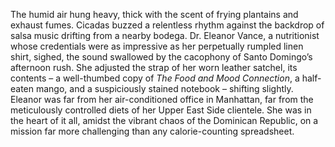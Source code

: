 The humid air hung heavy, thick with the scent of frying plantains and exhaust fumes.  Cicadas buzzed a relentless rhythm against the backdrop of salsa music drifting from a nearby bodega.  Dr. Eleanor Vance, a nutritionist whose credentials were as impressive as her perpetually rumpled linen shirt, sighed, the sound swallowed by the cacophony of Santo Domingo’s afternoon rush.  She adjusted the strap of her worn leather satchel, its contents – a well-thumbed copy of *The Food and Mood Connection*, a half-eaten mango, and a suspiciously stained notebook – shifting slightly.  Eleanor was far from her air-conditioned office in Manhattan, far from the meticulously controlled diets of her Upper East Side clientele.  She was in the heart of it all, amidst the vibrant chaos of the Dominican Republic, on a mission far more challenging than any calorie-counting spreadsheet.

